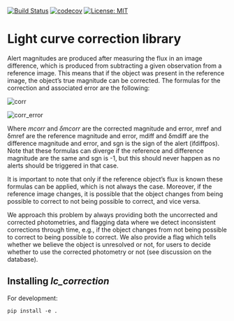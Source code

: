 [![Build Status](https://travis-ci.com/alercebroker/lc_correction.svg?token=ky96CzpxxqojpJq8cck6&branch=master)](https://travis-ci.com/alercebroker/lc_correction)
[![codecov](https://codecov.io/gh/alercebroker/lc_correction/branch/master/graph/badge.svg?token=5C8D7F627W)](https://codecov.io/gh/alercebroker/lc_correction)
[![License: MIT](https://img.shields.io/badge/License-MIT-yellow.svg)](https://github.com/alercebroker/lc_correction/blob/master/LICENSE)


# Light curve correction library

Alert magnitudes are produced after measuring the flux in an image difference, which is produced from subtracting a given observation from a reference image. This means that if the object was present in the reference image, the object’s true magnitude can be corrected. The formulas for the correction and associated error are the following:

![corr](https://alerce-science.s3.amazonaws.com/images/correction.max-1600x900.png)

![corr_error](https://alerce-science.s3.amazonaws.com/images/correction_error.max-1600x900.png)

Where *mcorr* and *δmcorr* are the corrected magnitude and error, mref and δmref are the reference magnitude and error, mdiff and δmdiff are the difference magnitude and error, and sgn is the sign of the alert (ifdiffpos). Note that these formulas can diverge if the reference and difference magnitude are the same and sgn is -1, but this should never happen as no alerts should be triggered in that case.

It is important to note that only if the reference object’s flux is known these formulas can be applied, which is not always the case. Moreover, if the reference image changes, it is possible that the object changes from being possible to correct to not being possible to correct, and vice versa.

We approach this problem by always providing both the uncorrected and corrected photometries, and flagging data where we detect inconsistent corrections through time, e.g., if the object changes from not being possible to correct to being possible to correct. We also provide a flag which tells whether we believe the object is unresolved or not, for users to decide whether to use the corrected photometry or not (see discussion on the database).



## Installing *lc_correction*
For development:

```
pip install -e .
```

